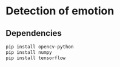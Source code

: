# Detection of emotion 

## Dependencies

```bash
pip install opencv-python
pip install numpy
pip install tensorflow
```